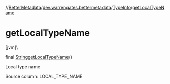 //[BetterMetadata](../../../index.md)/[dev.warrengates.bettermetadata](../index.md)/[TypeInfo](index.md)/[getLocalTypeName](get-local-type-name.md)

# getLocalTypeName

[jvm]\

final [String](https://docs.oracle.com/javase/8/docs/api/java/lang/String.html)[getLocalTypeName](get-local-type-name.md)()

Local type name

Source column: LOCAL_TYPE_NAME
